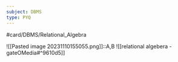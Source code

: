 ```yaml
---
subject: DBMS
type: PYQ
---
```

#card/DBMS/Relational_Algebra

![[Pasted image 20231110155055.png]]::A,B ![[relational algebera - gateOMedia#^9610d5]]

